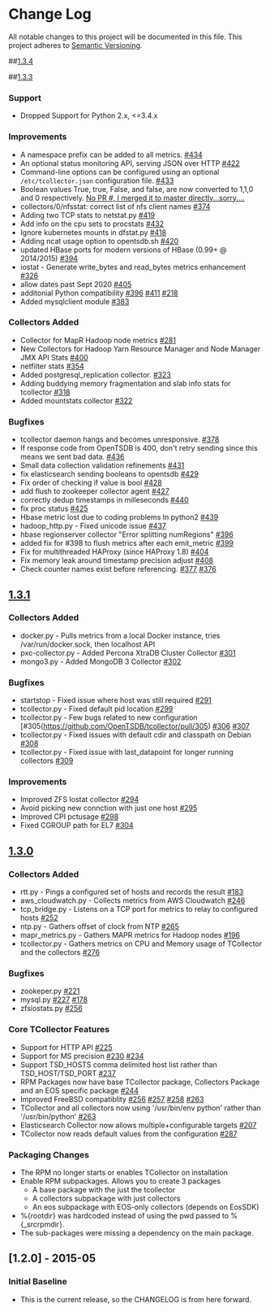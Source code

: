 # Change Log
All notable changes to this project will be documented in this file.
This project adheres to [Semantic Versioning](http://semver.org/).

##[1.3.4](https://github.com/OpenTSDB/tcollector/issues?q=is%3Aopen+is%3Aissue+milestone%3A1.3.4)


##[1.3.3](https://github.com/OpenTSDB/tcollector/issues?utf8=%E2%9C%93&q=milestone%3A1.3.3)

### Support
- Dropped Support for Python 2.x, <=3.4.x

### Improvements
- A namespace prefix can be added to all metrics. [#434](https://github.com/OpenTSDB/tcollector/pull/434)
- An optional status monitoring API, serving JSON over HTTP [#422](https://github.com/OpenTSDB/tcollector/pull/422)
- Command-line options can be configured using an optional `/etc/tcollector.json` configuration file. [#433](https://github.com/OpenTSDB/tcollector/pull/433)
- Boolean values True, true, False, and false, are now converted to 1,1,0 and 0 respectively. [No PR #, I merged it to master directly...sorry....](https://github.com/OpenTSDB/tcollector)
- collectors/0/nfsstat: correct list of nfs client names [#374](https://github.com/OpenTSDB/tcollector/pull/374)
- Adding two TCP stats to netstat.py [#419](https://github.com/OpenTSDB/tcollector/pull/419)
- Add info on the cpu sets to procstats [#432](https://github.com/OpenTSDB/tcollector/pull/432)
- Ignore kubernetes mounts in dfstat.py [#418](https://github.com/OpenTSDB/tcollector/pull/418)
- Adding ncat usage option to opentsdb.sh  [#420](https://github.com/OpenTSDB/tcollector/pull/420)
- updated HBase ports for modern versions of HBase (0.99+ @ 2014/2015) [#394](https://github.com/OpenTSDB/tcollector/pull/394)
- iostat - Generate write_bytes and read_bytes metrics  enhancement [#326](https://github.com/OpenTSDB/tcollector/pull/326)
- allow dates past Sept 2020 [#405](https://github.com/OpenTSDB/tcollector/pull/405)
- additonial Python compatibility [#396](https://github.com/OpenTSDB/tcollector/pull/396) [#411](https://github.com/OpenTSDB/tcollector/pull/411) [#218](https://github.com/OpenTSDB/tcollector/pull/218)
- Added mysqlclient module [#383](https://github.com/OpenTSDB/tcollector/pull/383)

### Collectors Added
- Collector for MapR Hadoop node metrics [#281](https://github.com/OpenTSDB/tcollector/pull/281)
- New Collectors for Hadoop Yarn Resource Manager and Node Manager JMX API Stats [#400](https://github.com/OpenTSDB/tcollector/pull/400)
- netfilter stats [#354](https://github.com/OpenTSDB/tcollector/pull/354)
- Added postgresql_replication collector. [#323](https://github.com/OpenTSDB/tcollector/pull/323)
- Adding buddying memory fragmentation and slab info stats for tcollector [#318](https://github.com/OpenTSDB/tcollector/pull/318)
- Added mountstats collector [#322](https://github.com/OpenTSDB/tcollector/pull/322)

### Bugfixes
- tcollector daemon hangs and becomes unresponsive. [#378](https://github.com/OpenTSDB/tcollector/pull/378)
- If response code from OpenTSDB is 400, don't retry sending since this means we sent bad data. [#436](https://github.com/OpenTSDB/tcollector/pull/436)
- Small data collection validation refinements [#431](https://github.com/OpenTSDB/tcollector/pull/431)
- fix elasticsearch sending booleans to opentsdb  [#429](https://github.com/OpenTSDB/tcollector/pull/429)
- Fix order of checking if value is bool  [#428](https://github.com/OpenTSDB/tcollector/pull/428)
- add flush to zookeeper collector agent [#427](https://github.com/OpenTSDB/tcollector/pull/427)
- correctly dedup timestamps in milleseconds [#440](https://github.com/OpenTSDB/tcollector/pull/440)
- fix proc status [#425](https://github.com/OpenTSDB/tcollector/pull/425)
- Hbase metric lost due to coding problems In python2 [#439](https://github.com/OpenTSDB/tcollector/pull/439)
- hadoop_http.py - Fixed unicode issue [#437](https://github.com/OpenTSDB/tcollector/pull/437)
- hbase regionserver collector "Error splitting numRegions" [#396](https://github.com/OpenTSDB/tcollector/pull/396)
- added fix for #398 to flush metrics after each emit_metric [#399](https://github.com/OpenTSDB/tcollector/pull/399)
- Fix for multithreaded HAProxy (since HAProxy 1.8) [#404](https://github.com/OpenTSDB/tcollector/pull/404)
- Fix memory leak around timestamp precision adjust [#408](https://github.com/OpenTSDB/tcollector/pull/408)
- Check counter names exist before referencing. [#377](https://github.com/OpenTSDB/tcollector/pull/377) [#376](https://github.com/OpenTSDB/tcollector/pull/376)

## [1.3.1](https://github.com/OpenTSDB/tcollector/issues?utf8=%E2%9C%93&q=milestone%3A1.3.1+)
### Collectors Added
- docker.py - Pulls metrics from a local Docker instance, tries /var/run/docker.sock, then localhost API
- pxc-collector.py - Added Percona XtraDB Cluster Collector [#301](https://github.com/OpenTSDB/tcollector/pull/301)
- mongo3.py - Added MongoDB 3 Collector [#302](https://github.com/OpenTSDB/tcollector/pull/302)

### Bugfixes
- startstop - Fixed issue where host was still required [#291](https://github.com/OpenTSDB/tcollector/pull/291)
- tcollector.py - Fixed default pid location [#299](https://github.com/OpenTSDB/tcollector/pull/299)
- tcollector.py - Few bugs related to new configuration [#305(https://github.com/OpenTSDB/tcollector/pull/305) [#306](https://github.com/OpenTSDB/tcollector/pull/306) [#307](https://github.com/OpenTSDB/tcollector/pull/307)
- tcollector.py - Fixed issues with default cdir and classpath on Debian [#308](https://github.com/OpenTSDB/tcollector/pull/308)
- tcollector.py - Fixed issue with last_datapoint for longer running collectors [#309](https://github.com/OpenTSDB/tcollector/pull/309)

### Improvements
- Improved ZFS Iostat collector [#294](https://github.com/OpenTSDB/tcollector/pull/294)
- Avoid picking new connction with just one host [#295](https://github.com/OpenTSDB/tcollector/pull/295)
- Improved CPI pctusage [#298](https://github.com/OpenTSDB/tcollector/pull/298)
- Fixed CGROUP path for EL7 [#304](https://github.com/OpenTSDB/tcollector/pull/304)


## [1.3.0](https://github.com/OpenTSDB/tcollector/issues?utf8=%E2%9C%93&q=milestone%3A1.3.0)
### Collectors Added
- rtt.py - Pings a configured set of hosts and records the result [#183](https://github.com/OpenTSDB/tcollector/pull/183)
- aws_cloudwatch.py - Collects metrics from AWS Cloudwatch [#246](https://github.com/OpenTSDB/tcollector/pull/246)
- tcp_bridge.py - Listens on a TCP port for metrics to relay to configured hosts [#252](https://github.com/OpenTSDB/tcollector/pull/252)
- ntp.py - Gathers offset of clock from NTP [#265](https://github.com/OpenTSDB/tcollector/pull/265)
- mapr_metrics.py - Gathers MAPR metrics for Hadoop nodes [#196](https://github.com/OpenTSDB/tcollector/pull/196)
- tcollector.py - Gathers metrics on CPU and Memory usage of TCollector and the collectors [#276](https://github.com/OpenTSDB/tcollector/pull/276)

### Bugfixes
- zookeper.py [#221](https://github.com/OpenTSDB/tcollector/pull/221)
- mysql.py [#227](https://github.com/OpenTSDB/tcollector/pull/227) [#178](https://github.com/OpenTSDB/tcollector/pull/178)
- zfsiostats.py [#256](https://github.com/OpenTSDB/tcollector/pull/256)

### Core TCollector Features
- Support for HTTP API [#225](https://github.com/OpenTSDB/tcollector/issues/225)
- Support for MS precision [#230](https://github.com/OpenTSDB/tcollector/issues/230) [#234](https://github.com/OpenTSDB/tcollector/pull/234)
- Support TSD_HOSTS comma delimited host list rather than TSD_HOST/TSD_PORT [#237](https://github.com/OpenTSDB/tcollector/pull/237)
- RPM Packages now have base TCollector package, Collectors Package and an EOS specific package [#244](https://github.com/OpenTSDB/tcollector/pull/244)
- Improved FreeBSD compatiblity [#256](https://github.com/OpenTSDB/tcollector/pull/256) [#257](https://github.com/OpenTSDB/tcollector/pull/257) [#258](https://github.com/OpenTSDB/tcollector/pull/258) [#263](https://github.com/OpenTSDB/tcollector/pull/263)
- TCollector and all collectors now using '/usr/bin/env python' rather than '/usr/bin/python' [#263](https://github.com/OpenTSDB/tcollector/pull/263)
- Elasticsearch Collector now allows multiple+configurable targets [#207](https://github.com/OpenTSDB/tcollector/pull/207)
- TCollector now reads default values from the configuration [#287](https://github.com/OpenTSDB/tcollector/pull/287)

### Packaging Changes
- The RPM no longer starts or enables TCollector on installation
- Enable RPM subpackages. Allows you to create 3 packages
  - A base package with the just the tcollector
  - A collectors subpackage with just collectors
  - An eos subpackage with EOS-only collectors (depends on EosSDK)
- %{rootdir} was hardcoded instead of using the pwd passed to %{_srcrpmdir}.
- The sub-packages were missing a dependency on the main package.

## [1.2.0] - 2015-05
### Initial Baseline
- This is the current release, so the CHANGELOG is from here forward.
